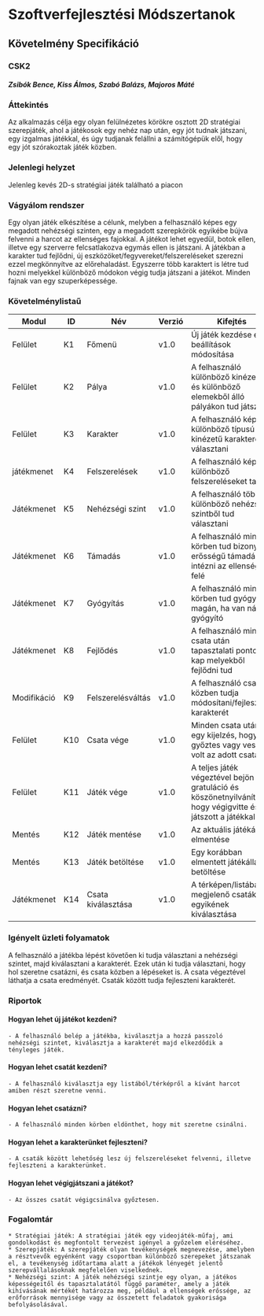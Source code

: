 # Szoftverfejlesztési Módszertanok

## Követelmény Specifikáció

### CSK2

#### *Zsibók Bence, Kiss Álmos, Szabó Balázs, Majoros Máté*

### Áttekintés

Az alkalmazás célja egy olyan felülnézetes körökre osztott 2D stratégiai szerepjáték, ahol a játékosok egy nehéz nap után, egy jót tudnak játszani, egy izgalmas játékkal, és úgy tudjanak felállni a számítógépük elől, hogy egy jót szórakoztak játék közben.

### Jelenlegi helyzet

Jelenleg kevés 2D-s stratégiai játék található a piacon

### Vágyálom rendszer

Egy olyan játék elkészítése a célunk, melyben a felhasználó képes egy megadott nehézségi szinten, egy a megadott szerepkörök egyikébe bújva felvenni a harcot az ellenséges fajokkal. A játékot lehet egyedül, botok ellen, illetve egy szerverre felcsatlakozva egymás ellen is játszani. A játékban a karakter tud fejlődni, új eszközöket/fegyvereket/felszereléseket szerezni ezzel megkönnyítve az előrehaladást. Egyszerre több karaktert is létre tud hozni melyekkel különböző módokon végig tudja játszani a játékot. Minden fajnak van egy szuperképessége.

### Követelménylistaű


|Modul|ID|Név|Verzió|Kifejtés|
|-----|--|---|------|--------|
|Felület|K1|Főmenü|v1.0|Új játék kezdése és a beállítások módosítása|
|Felület|K2|Pálya|v1.0|A felhasználó különböző kinézetű és különböző elemekből álló pályákon tud játszani|
|Felület|K3|Karakter|v1.0|A felhasználó képes különböző típusú és kinézetű karaktereket választani|
|játékmenet|K4|Felszerelések|v1.0|A felhasználó képes különböző felszereléseket találni|
|Játékmenet|K5|Nehézségi szint|v1.0|A felhasználó több különböző nehézségi szintből tud választani|
|Játékmenet|K6|Támadás|v1.0|A felhasználó minden körben tud bizonyos erősségű támadás intézni az ellenség felé|
|Játékmenet|K7|Gyógyítás|v1.0|A felhasználó minden körben tud gyógyítani magán, ha van nála gyógyító|
|Játékmenet|K8|Fejlődés|v1.0|A felhasználó minden csata után tapasztalati pontokat kap melyekből fejlődni tud|
|Modifikáció|K9|Felszerelésváltás|v1.0|A felhasználó csaták közben tudja módosítani/fejleszteni karakterét|
|Felület|K10|Csata vége|v1.0|Minden csata után egy kijelzés, hogy győztes vagy vesztes volt az adott csata|
|Felület|K11|Játék vége|v1.0|A teljes játék végeztével bejön egy gratuláció és köszönetnyilvánítás, hogy végigvitte és játszott a játékkal|
|Mentés|K12|Játék mentése|v1.0|Az aktuális játékállás elmentése|
|Mentés|K13|Játék betöltése|v1.0|Egy korábban elmentett játékállás betöltése|
|Játékmenet|K14|Csata kiválasztása|v1.0|A térképen/listában megjelenő csaták egyikének kiválasztása|

### Igényelt üzleti folyamatok

A felhasználó a játékba lépést követően ki tudja választani a nehézségi szintet, majd kiválasztani a karakterét. Ezek után ki tudja választani, hogy hol szeretne csatázni, és csata közben a lépéseket is. A csata végeztével láthatja a csata eredményét. Csaták között tudja fejleszteni karakterét.

### Riportok

#### Hogyan lehet új játékot kezdeni?
    - A felhasználó belép a játékba, kiválasztja a hozzá passzoló nehézségi szintet, kiválasztja a karakterét majd elkezdődik a tényleges játék.
#### Hogyan lehet csatát kezdeni?
    - A felhasználó kiválasztja egy listából/térképről a kívánt harcot amiben részt szeretne venni.
#### Hogyan lehet csatázni?
    - A felhasználó minden körben eldönthet, hogy mit szeretne csinálni.
#### Hogyan lehet a karakterünket fejleszteni?
    - A csaták között lehetőség lesz új felszereléseket felvenni, illetve fejleszteni a karakterünket.
#### Hogyan lehet végigjátszani a játékot?
    - Az összes csatát végigcsinálva győztesen.

### Fogalomtár

    * Stratégiai játék: A stratégiai játék egy videojáték-műfaj, ami gondolkodást és megfontolt tervezést igényel a győzelem eléréséhez.
    * Szerepjáték: A szerepjáték olyan tevékenységek megnevezése, amelyben a résztvevők egyénként vagy csoportban különböző szerepeket játszanak el, a tevékenység időtartama alatt a játékok lényegét jelentő szerepvállalásoknak megfelelően viselkednek.
    * Nehézségi szint: A játék nehézségi szintje egy olyan, a játékos képességeitől és tapasztalatától függő paraméter, amely a játék kihívásának mértékét határozza meg, például a ellenségek erőssége, az erőforrások mennyisége vagy az összetett feladatok gyakorisága befolyásolásával.